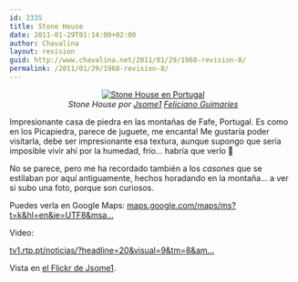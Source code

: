 ```yaml
---
id: 2335
title: Stone House
date: 2011-01-29T01:14:00+02:00
author: Chavalina
layout: revision
guid: http://www.chavalina.net/2011/01/29/1968-revision-8/
permalink: /2011/01/29/1968-revision-8/
---
```

<p style="text-align: center;">
  <a href="http://www.flickr.com/photos/jsome1/392996757/"><img src="http://farm1.static.flickr.com/127/392996757_fd693d67d3.jpg" alt="Stone House en Portugal" /></a><br /> <cite>Stone House por <a href="http://www.flickr.com/photos/jsome1/">Jsome1</a> <a href="http://www.flickr.com/people/jsome1/"> Feliciano Guimaríes</a></cite>
</p>

Impresionante casa de piedra en las montañas de Fafe, Portugal. Es como en los Picapiedra, parece de juguete, me encanta! Me gustaría poder visitarla, debe ser impresionante esa textura, aunque supongo que sería imposible vivir ahí por la humedad, frío&#8230; habría que verlo 🙂

No se parece, pero me ha recordado también a los _casones_ que se estilaban por aquí antiguamente, hechos horadando en la montaña&#8230; a ver si subo una foto, porque son curiosos.

Puedes verla en Google Maps: <a rel="nofollow" href="http://maps.google.com/maps/ms?t=k&hl=en&ie=UTF8&msa=0&ll=41.488315,-8.06787&spn=0.003243,0.004828&z=18&msid=117239139385488241021.0004643a862c4dfc2c5be">maps.google.com/maps/ms?t=k&hl=en&ie=UTF8&msa&#8230;</a>

Video:  
  
<a id="yui_3_3_0_1_12962592430132114" rel="nofollow" href="http://tv1.rtp.pt/noticias/?headline=20&visual=9&tm=8&t=A-casa-dos-Flintstones-na-Serra-de-Fafe.rtp&article=286733">tv1.rtp.pt/noticias/?headline=20&visual=9&tm=8&am&#8230;</a>

Vista en [el Flickr de Jsome1](http://www.flickr.com/photos/jsome1/392996757/).